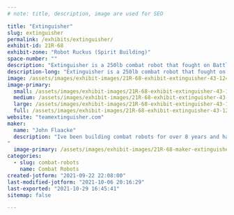 ```yaml
---
# note: title, description, image are used for SEO

title: "Extinguisher"
slug: extinguisher
permalink: /exhibits/extinguisher/
exhibit-id: 21R-68
exhibit-zone: "Robot Ruckus (Spirit Building)"
space-number: ""
description: "Extinguisher is a 250lb combat robot that fought on Battlebots. "
description-long: "Extinguisher is a 250lb combat robot that fought on Battlebots. The new revision of Extinguisher will be actively fighting in the Ruckus event and the old revision, as well as battle damaged parts, will be on display. "
image: /assets/images/exhibit-images/21R-68-exhibit-extinguisher-43-124009316-760432281205289-3243703259059809150-n-7864-large.jpg
image-primary: 
  small: /assets/images/exhibit-images/21R-68-exhibit-extinguisher-43-124009316-760432281205289-3243703259059809150-n-7864-small.jpg
  medium: /assets/images/exhibit-images/21R-68-exhibit-extinguisher-43-124009316-760432281205289-3243703259059809150-n-7864-medium.jpg
  large: /assets/images/exhibit-images/21R-68-exhibit-extinguisher-43-124009316-760432281205289-3243703259059809150-n-7864-large.jpg
  full: /assets/images/exhibit-images/21R-68-exhibit-extinguisher-43-124009316-760432281205289-3243703259059809150-n-7864-full.jpg
website: "teamextinguisher.com"
maker: 
  name: "John Flaacke"
  description: "Ive been building combat robots for over 8 years and have captained Extinguisher on the tv show Battlebots
"
  image-primary: /assets/images/exhibit-images/21R-68-maker-extinguisher-124009316-760432281205289-3243703259059809150-n-medium.jpg
categories: 
  - slug: combat-robots
    name: Combat Robots
created-jotform: "2021-09-22 22:08:00"
last-modified-jotform: "2021-10-06 20:16:29"
last-exported: "2021-10-29 16:45:41"
sitemap: false

---
```

